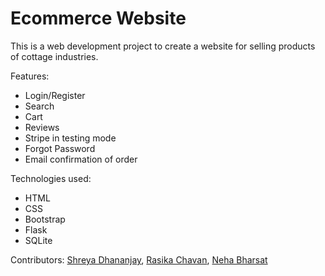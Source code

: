 # Ecommerce Website
This is a web development project to create a website for selling products of cottage industries.

Features:

* Login/Register
* Search
* Cart
* Reviews
* Stripe in testing mode
* Forgot Password
* Email confirmation of order

Technologies used:
* HTML
* CSS
* Bootstrap
* Flask
* SQLite

Contributors: 
[Shreya Dhananjay](https://github.com/ShreyaDhananjay), 
[Rasika Chavan](https://github.com/rasika-chavan), 
[Neha Bharsat](https://github.com/Neha7459)